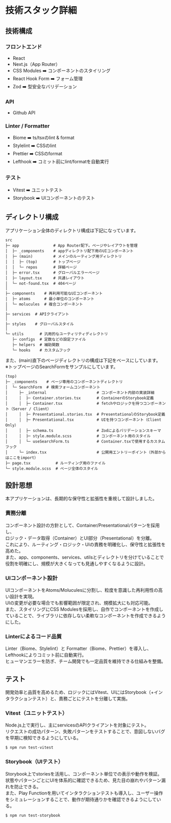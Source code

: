 # 技術スタック詳細

## 技術構成

### フロントエンド

- React
- Next.js（App Router）
- CSS Modules ➡️ コンポーネントのスタイリング
- React Hook Form ➡️ フォーム管理
- Zod ➡️ 型安全なバリデーション

### API

- Github API

### Linter / Formatter

- Biome ➡️ ts/tsxのlint & format
- Stylelint ➡️ CSSのlint
- Prettier ➡️ CSSのformat
- Lefthook ➡️ コミット前にlint/formatを自動実行

### テスト

- Vitest ➡️ ユニットテスト
- Storybook ➡️ UIコンポーネントのテスト

## ディレクトリ構成

アプリケーション全体のディレクトリ構成は下記になっています。

```
src
├─ app               # App Router配下。ページやレイアウトを管理
│  ├─ _components    # appディレクトリ配下用のUIコンポーネント
│  ├─ (main)         # メインのルーティング用ディレクトリ
│  │  ├─ (top)       # トップページ
│  │  └─ repos       # 詳細ページ
│  ├─ error.tsx      # グローバルエラーページ
│  ├─ layout.tsx     # 共通レイアウト
│  └─ not-found.tsx  # 404ページ
│
├─ components    # 再利用可能なUIコンポーネント
│  ├─ atoms      # 最小単位のコンポーネント
│  └─ molucules  # 複合コンポーネント
│
├─ services  # APIクライアント
│
├─ styles    # グローバルスタイル
│
└─ utils       # 汎用的なユーティリティディレクトリ
   ├─ configs  # 定数などの設定ファイル
   ├─ helpers  # 補助関数
   └─ hooks    # カスタムフック
```

また、(main)直下のページディレクトリの構成は下記をベースにしています。\
※トップページのSearchFormをサンプルにしています。

```
(top)
├─ _components    # ページ専用のコンポーネントディレクトリ
│  └─ SearchForm  # 検索フォームコンポーネント
│     ├─ _internal                      # コンポーネント内部の実装詳細
│     │  ├─ Container.stories.tsx       # ContainerのStorybook定義
│     │  ├─ Container.tsx               # fetchやロジックを持つコンポーネント（Server / Client）
│     │  ├─ Presentational.stories.tsx  # PresentationalのStorybook定義
│     │  ├─ Presentational.tsx          # UIを持つコンポーネント（Client Only）
│     │  ├─ schema.ts                   # Zodによるバリデーションスキーマ
│     │  ├─ style.module.scss           # コンポーネント用のスタイル
│     │  └─ useSearchForm.ts            # Container.tsxで使用するカスタムフック
│     └─ index.tsx                      # 公開用エントリーポイント（外部からはここをimport）
├─ page.tsx           # ルーティング用のファイル
└─ style.module.scss  # ページ全体のスタイル
```

## 設計思想

本アプリケーションは、長期的な保守性と拡張性を重視して設計しました。

### 責務分離

コンポーネント設計の方針として、Container/Presentationalパターンを採用し、\
ロジック・データ取得（Container）とUI部分（Presentational）を分離。\
これにより、ルーティング・ロジック・UIの責務を明確化し、保守性と拡張性を高めた。\
また、app、components、services、utilsとディレクトリを分けていることで役割を明確にし、規模が大きくなっても見通しやすくなるように設計。

### UIコンポーネント設計

UIコンポーネントをAtoms/Moluculesに分割し、粒度を意識した再利用性の高い設計を実現。\
UIの変更が必要な場合でも影響範囲が限定され、規模拡大にも対応可能。\
また、スタイリングにCSS Modulesを採用し、自作でコンポーネントを作成していることで、ライブラリに依存しない柔軟なコンポーネントを作成できるようにした。

### Linterによるコード品質

Linter（Biome、Stylelint）と Formatter（Biome、Prettier）を導入し、Lefthookによりコミット前に自動実行。\
ヒューマンエラーを防ぎ、チーム開発でも一定品質を維持できる仕組みを整備。

## テスト

開発効率と品質を高めるため、ロジックにはVitest、UIにはStorybook（+インタラクションテスト）と、責務ごとにテストを分離して実施。

### Vitest（ユニットテスト）

Node.js上で実行し、主にservicesのAPIクライアントを対象にテスト。\
リクエストの成功パターン、失敗パターンをテストすることで、意図しないバグを早期に検知できるようにしている。

```bash
$ npm run test-vitest
```

### Storybook（UIテスト）

Storybook上でstoriesを活用し、コンポーネント単位での表示や動作を検証。\
状態やパターンごとにUIを体系的に確認できるため、見た目の崩れやパターン漏れを防止できる。\
また、Play Functionを用いてインタラクションテストも導入し、ユーザー操作をシミュレーションすることで、動作が期待通りかを確認できるようにしている。

```bash
$ npm run test-storybook
```
